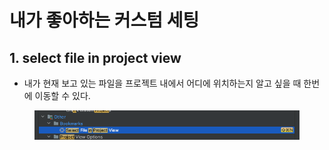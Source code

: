 # 내가 좋아하는 커스텀 세팅

## 1. select file in project view&#x20;

* 내가 현재 보고 있는 파일을 프로젝트 내에서 어디에 위치하는지 알고 싶을 때 한번에 이동할 수 있다.&#x20;

<figure><img src="../../.gitbook/assets/image (5).png" alt=""><figcaption></figcaption></figure>
